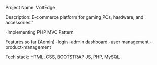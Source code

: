 Project Name: VoltEdge

Description: E-commerce platform for gaming PCs, hardware, and accessories.”

-Implementing PHP MVC Pattern

Features so far (Admin)
-login
-admin dashboard
-user management
-product-management

Tech stack: HTML, CSS, BOOTSTRAP JS, PHP, MySQL
